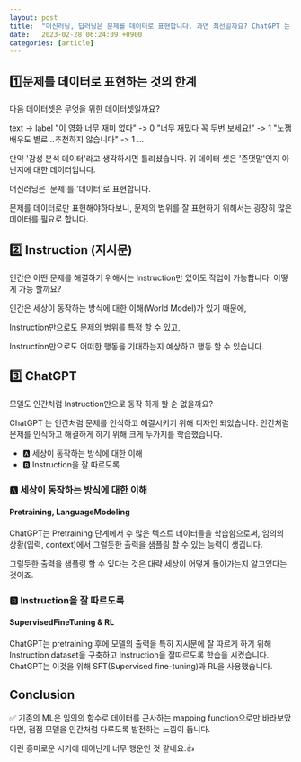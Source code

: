 ```yaml
---
layout: post
title:  "머신러닝, 딥러닝은 문제를 데이터로 표현합니다. 과연 최선일까요? ChatGPT 는 어떨까요?"
date:   2023-02-28 06:24:09 +0900
categories: [article]
---
```



## 1️⃣문제를 데이터로 표현하는 것의 한계

다음 데이터셋은 무엇을 위한 데이터셋일까요?

text -> label
"이 영화 너무 재미 없다" -> 0
"너무 재밌다 꼭 두번 보세요!" -> 1
"노잼 배우도 별로…추천하지 않습니다" -> 1
...

만약 '감성 분석 데이터'라고 생각하시면 틀리셨습니다.
위 데이터 셋은 '존댓말'인지 아닌지에 대한 데이터입니다.

머신러닝은 '문제'를 '데이터'로 표현합니다.

문제를 데이터로만 표현해야하다보니, 문제의 범위를 잘 표현하기 위해서는 굉장히 많은 데이터를 필요로 합니다.

## 2️⃣ Instruction (지시문)

인간은 어떤 문제를 해결하기 위해서는 Instruction만 있어도 작업이 가능합니다. 어떻게 가능 할까요?

인간은 세상이 동작하는 방식에 대한 이해(World Model)가 있기 때문에,

Instruction만으로도 문제의 범위를 특정 할 수 있고,

Instruction만으로도 어떠한 행동을 기대하는지 예상하고 행동 할 수 있습니다.

## 3️⃣ ChatGPT
모델도 인간처럼 Instruction만으로 동작 하게 할 순 없을까요?

ChatGPT 는 인간처럼 문제를 인식하고 해결시키기 위해 디자인 되었습니다.
인간처럼 문제를 인식하고 해결하게 하기 위해 크게 두가지를 학습했습니다.

- 🅰️ 세상이 동작하는 방식에 대한 이해
- 🅱️ Instruction을 잘 따르도록


### 🅰️ 세상이 동작하는 방식에 대한 이해

#### Pretraining, LanguageModeling
ChatGPT는 Pretraining 단계에서 수 많은 텍스트 데이터들을 학습함으로써, 
임의의 상황(입력, context)에서 그럴듯한 출력을 샘플링 할 수 있는 능력이 생깁니다.

그럴듯한 출력을 샘플링 할 수 있다는 것은 대략 세상이 어떻게 돌아가는지 알고있다는 것이죠.

### 🅱️ Instruction을 잘 따르도록

#### SupervisedFineTuning & RL
ChatGPT는 pretraining 후에 모델의 출력을 특히 지시문에 잘 따르게 하기 위해 Instruction dataset을 구축하고 Instruction을 잘따르도록 학습을 시켰습니다. ChatGPT는 이것을 위해 SFT(Supervised fine-tuning)과 RL을 사용했습니다.


## Conclusion
✅ 기존의 ML은 임의의 함수로 데이터를 근사하는 mapping function으로만 바라보았다면, 점점 모델을 인간처럼 다루도록 발전하는 느낌이 듭니다.

이런 흥미로운 시기에 태어난게 너무 행운인 것 같네요.👍
